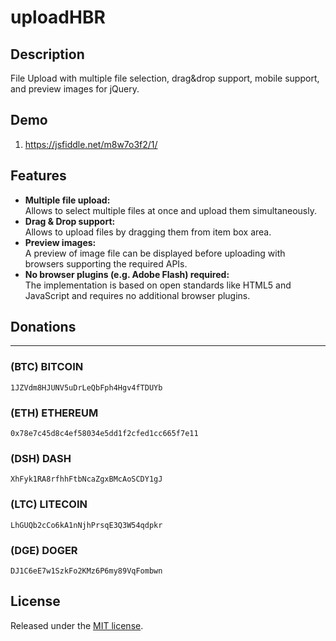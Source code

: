 # uploadHBR

## Description
File Upload with multiple file selection, drag&amp;drop support, mobile support, and preview images for jQuery.  

## Demo
1. https://jsfiddle.net/m8w7o3f2/1/

## Features
* **Multiple file upload:**  
  Allows to select multiple files at once and upload them simultaneously.
* **Drag & Drop support:**  
  Allows to upload files by dragging them from item box area.
* **Preview images:**  
  A preview of image file can be displayed before uploading with browsers supporting the required APIs.
* **No browser plugins (e.g. Adobe Flash) required:**  
  The implementation is based on open standards like HTML5 and JavaScript and requires no additional browser plugins.
  
## Donations
-----------------

### (BTC) BITCOIN
``1JZVdm8HJUNV5uDrLeQbFph4Hgv4fTDUYb``

### (ETH) ETHEREUM
``0x78e7c45d8c4ef58034e5dd1f2cfed1cc665f7e11``

### (DSH) DASH
``XhFyk1RA8rfhhFtbNcaZgxBMcAoSCDY1gJ``

### (LTC) LITECOIN
``LhGUQb2cCo6kA1nNjhPrsqE3Q3W54qdpkr``

### (DGE) DOGER
``DJ1C6eE7w1SzkFo2KMz6P6my89VqFombwn``


## License
Released under the [MIT license](https://opensource.org/licenses/lgpl-3.0.html).
